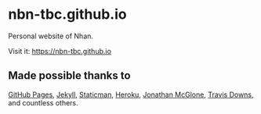# nbn-tbc.github.io
Personal website of Nhan.

Visit it: https://nbn-tbc.github.io

## Made possible thanks to
[GitHub Pages](https://github.io),
[Jekyll](https://jekyllrb.com),
[Staticman](https://staticman.net),
[Heroku](https://heroku.com),
[Jonathan McGlone](https://jmcglone.com/guides/github-pages),
[Travis Downs](https://travisdowns.github.io/blog/2020/02/05/now-with-comments.html),
and countless others.

